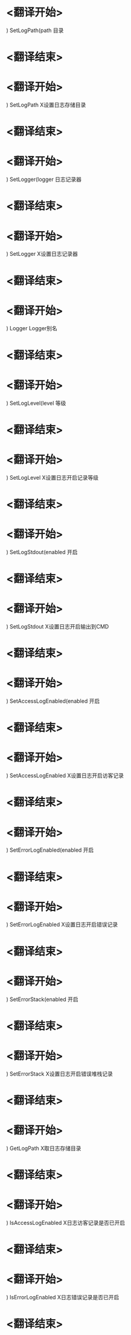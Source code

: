 
# <翻译开始>
) SetLogPath(path
目录
# <翻译结束>

# <翻译开始>
) SetLogPath
X设置日志存储目录
# <翻译结束>

# <翻译开始>
) SetLogger(logger
日志记录器
# <翻译结束>

# <翻译开始>
) SetLogger
X设置日志记录器
# <翻译结束>

# <翻译开始>
) Logger
Logger别名
# <翻译结束>

# <翻译开始>
) SetLogLevel(level
等级
# <翻译结束>

# <翻译开始>
) SetLogLevel
X设置日志开启记录等级
# <翻译结束>

# <翻译开始>
) SetLogStdout(enabled
开启
# <翻译结束>

# <翻译开始>
) SetLogStdout
X设置日志开启输出到CMD
# <翻译结束>

# <翻译开始>
) SetAccessLogEnabled(enabled
开启
# <翻译结束>

# <翻译开始>
) SetAccessLogEnabled
X设置日志开启访客记录
# <翻译结束>

# <翻译开始>
) SetErrorLogEnabled(enabled
开启
# <翻译结束>

# <翻译开始>
) SetErrorLogEnabled
X设置日志开启错误记录
# <翻译结束>

# <翻译开始>
) SetErrorStack(enabled
开启
# <翻译结束>

# <翻译开始>
) SetErrorStack
X设置日志开启错误堆栈记录
# <翻译结束>

# <翻译开始>
) GetLogPath
X取日志存储目录
# <翻译结束>

# <翻译开始>
) IsAccessLogEnabled
X日志访客记录是否已开启
# <翻译结束>

# <翻译开始>
) IsErrorLogEnabled
X日志错误记录是否已开启
# <翻译结束>

